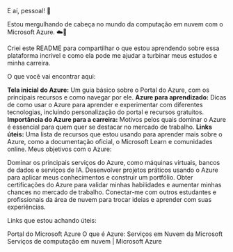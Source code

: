 E aí, pessoal! 👋

Estou mergulhando de cabeça no mundo da computação em nuvem com o Microsoft Azure. ☁️🚀

Criei este README para compartilhar o que estou aprendendo sobre essa plataforma incrível e como ela pode me ajudar a turbinar meus estudos e minha carreira.

O que você vai encontrar aqui:

**Tela inicial do Azure:** Um guia básico sobre o Portal do Azure, com os principais recursos e como navegar por ele.
**Azure para aprendizado:** Dicas de como usar o Azure para aprender e experimentar com diferentes tecnologias, incluindo personalização do portal e recursos gratuitos.
**Importância do Azure para a carreira:** Motivos pelos quais dominar o Azure é essencial para quem quer se destacar no mercado de trabalho.
**Links úteis:** Uma lista de recursos que estou usando para aprender mais sobre o Azure, como a documentação oficial, o Microsoft Learn e comunidades online.
Meus objetivos com o Azure:

Dominar os principais serviços do Azure, como máquinas virtuais, bancos de dados e serviços de IA.
Desenvolver projetos práticos usando o Azure para aplicar meus conhecimentos e construir um portfólio.
Obter certificações do Azure para validar minhas habilidades e aumentar minhas chances no mercado de trabalho.
Conectar-me com outros estudantes e profissionais da área de nuvem para trocar ideias e aprender com suas experiências.

Links que estou achando úteis:

Portal do Microsoft Azure
O que é Azure: Serviços em Nuvem da Microsoft
Serviços de computação em nuvem | Microsoft Azure
